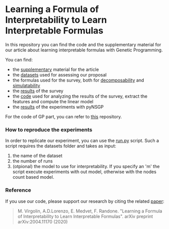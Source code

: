 # Learning a Formula of Interpretability to Learn Interpretable Formulas

In this repository you can find the code and the supplementary material for our article about learning interpretable 
formulas with Genetic Programming.

You can find:

* the [supplementary](supplementary.pdf) material for the article
* the [datasets](datasets/) used for assessing our proposal
* the formulas used for the survey, both for [decomposability](dec1000-copy) and [simulatability](sim1000-copy)
* the [results](results_335.csv) of the survey
* the [code](Analisi.ipynb) used for analyzing the results of the survey, extract the features and compute the linear model
* the [results](gp-results/) of the experiments with pyNSGP

For the code of GP part, you can refer to [this](https://github.com/marcovirgolin/pyNSGP) repository.

### How to reproduce the experiments

In order to replicate our experiment, you can use the [run.py](run.py) script.
Such a script requires the datasets folder and takes as input:

1. the name of the dataset
1. the number of runs
1. (otpional) the model to use for interpretability. If you specify an 'm' the script execute experiments with out model, otherwise with the nodes count based model.


### Reference

If you use our code, please support our research by citing the related [paper](https://arxiv.org/pdf/2004.11170):
> M. Virgolin, A.D.Lorenzo, E. Medvet, F. Randone. "Learning a Formula of Interpretability to Learn Interpretable Formulas".  arXiv preprint arXiv:2004.11170 (2020)
